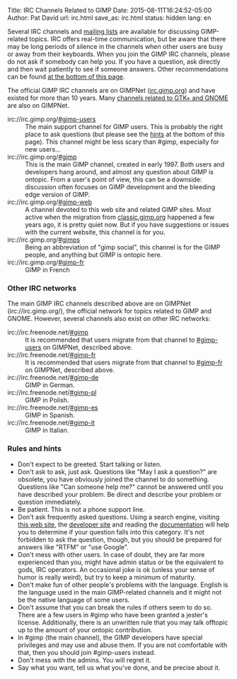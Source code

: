 Title: IRC Channels Related to GIMP
Date: 2015-08-11T16:24:52-05:00
Author: Pat David
url: irc.html
save_as: irc.html
status: hidden
lang: en


Several IRC channels and [mailing lists](/mail_lists.html) are available for discussing GIMP-related topics. IRC offers real-time communication, but be aware that there may be long periods of silence in the channels when other users are busy or away from their keyboards. When you join the GIMP IRC channels, please do not ask if somebody can help you. If you have a question, ask directly and then wait patiently to see if someone answers. Other recommendations can be found [at the bottom of this page](#rules).

The official GIMP IRC channels are on GIMPNet ([irc.gimp.org](irc://irc.gimp.org/)) and have existed for more than 10 years. Many [channels related to GTK+ and GNOME](http://live.gnome.org/GnomeIrcChannels) are also on GIMPNet.

<dl>
  <dt>irc://irc.gimp.org/<a href="irc://irc.gimp.org/gimp-users">#gimp-users</a></dt>
  <dd>The main support channel for GIMP users. This is probably the right
  place to ask questions (but please see the <a href="#rules">hints</a> at the
  bottom of this page). This channel might be less scary than #gimp,
  especially for new users...</dd>

  <dt>irc://irc.gimp.org/<a href="irc://irc.gimp.org/gimp">#gimp</a></dt>
  <dd>This is the main GIMP channel, created in early 1997. Both users and
  developers hang around, and almost any question about GIMP is ontopic. From
  a user's point of view, this can be a downside: discussion often focuses on
  GIMP development and the bleeding edge version of GIMP.</dd>

  <dt>irc://irc.gimp.org/<a href="irc://irc.gimp.org/gimp-web">#gimp-web</a></dt>
  <dd>A channel devoted to this web site and related GIMP sites. Most active
  when the migration from <a href="http://classic.gimp.org/">classic.gimp.org</a> happened a few years
  ago, it is pretty quiet now. But if you have suggestions or issues with the
  current website, this channel is for you.</dd>

  <dt>irc://irc.gimp.org/<a href="irc://irc.gimp.org/gimps">#gimps</a></dt>
  <dd>Being an abbreviation of "gimp social", this channel is for the GIMP
  people, and anything but GIMP is ontopic here.</dd>

  <dt>irc://irc.gimp.org/<a href="irc://irc.gimp.org/gimp-fr">#gimp-fr</a></dt>
  <dd>GIMP in French</dd>

</dl>

### Other IRC networks

The main GIMP IRC channels described above are on GIMPNet (irc://irc.gimp.org/), the official network for topics related to GIMP and GNOME. However, several channels also exist on other IRC networks:

<dl>
  <dt>irc://irc.freenode.net/<a href="irc://irc.freenode.net/gimp">#gimp</a></dt>
  <dd>It is recommended that users migrate from that channel to <a href="irc://irc.gimp.org/gimp-users">#gimp-users</a> on GIMPNet, described
  above.</dd>

  <dt>irc://irc.freenode.net/<a href="irc://irc.freenode.net/gimp-fr">#gimp-fr</a></dt>
  <dd>It is recommended that users migrate from that channel to <a href="irc://irc.gimp.org/gimp-fr">#gimp-fr</a> on GIMPNet, described
  above.</dd>

  <dt>irc://irc.freenode.net/<a href="irc://irc.freenode.net/gimp-de">#gimp-de</a></dt>
  <dd>GIMP in German.</dd>

  <dt>irc://irc.freenode.net/<a href="irc://irc.freenode.net/gimp-pl">#gimp-pl</a></dt>
  <dd>GIMP in Polish.</dd>

  <dt>irc://irc.freenode.net/<a href="irc://irc.freenode.net/gimp-es">#gimp-es</a></dt>
  <dd>GIMP in Spanish.</dd>

  <dt>irc://irc.freenode.net/<a href="irc://irc.freenode.net/gimp-it">#gimp-it</a></dt>
  <dd>GIMP in Italian.</dd>

</dl>

### <a name="rules"></a>Rules and hints

*   Don't expect to be greeted. Start talking or listen.
*   <a name="just_ask"></a>Don't ask to ask, just ask. Questions like "May I ask a question?" are obsolete, you have obviously joined the channel to do something. Questions like "Can someone help me?" cannot be answered until you have described your problem. Be direct and describe your problem or question immediately.
*   Be patient. This is not a phone support line.
*   Don't ask frequently asked questions. Using a search engine, visiting [this web site](/), the [developer site](http://wiki.gimp.org/) and reading the [documentation](/docs/) will help you to determine if your question falls into this category. It's not forbidden to ask the question, though, but you should be prepared for answers like "RTFM" or "use Google".
*   Don't mess with other users. In case of doubt, they are far more experienced than you, might have admin status or be the equivalent to gods, IRC operators. An occasional joke is ok (unless your sense of humor is really weird), but try to keep a minimum of maturity.
*   Don't make fun of other people's problems with the language. English is the language used in the main GIMP-related channels and it might not be the native language of some users.
*   Don't assume that you can break the rules if others seem to do so. There are a few users in #gimp who have been granted a jester's license. Additionally, there is an unwritten rule that you may talk offtopic up to the amount of your ontopic contribution.
*   In #gimp (the main channel), the GIMP developers have special privileges and may use and abuse them. If you are not comfortable with that, then you should join #gimp-users instead.
*   Don't mess with the admins. You will regret it.
*   Say what you want, tell us what you've done, and be precise about it.

